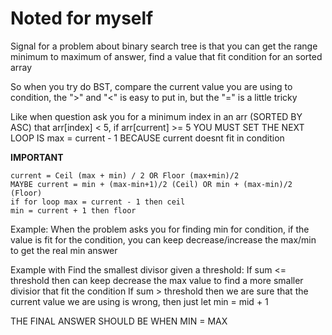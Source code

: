 # Noted for myself

Signal for a problem about binary search tree is that you can get the range minimum to maximum of answer, find a value that fit condition for an sorted array

So when you try do BST, compare the current value you are using to condition, the ">" and "<" is easy to put in, but the "=" is a little tricky

Like when question ask you for a minimum index in an arr (SORTED BY ASC) that arr[index] < 5, if arr[current] >= 5 YOU MUST SET THE NEXT LOOP IS max = current - 1 BECAUSE current doesnt fit in condition


**IMPORTANT**
```
current = Ceil (max + min) / 2 OR Floor (max+min)/2
MAYBE current = min + (max-min+1)/2 (Ceil) OR min + (max-min)/2 (Floor)
if for loop max = current - 1 then ceil
min = current + 1 then floor
```

Example: When the problem asks you for finding min for condition, if the value is fit for the condition, you can keep decrease/increase the max/min to get the real min answer

Example with Find the smallest divisor given a threshold: 
    If sum <= threshold then can keep decrease the max value to find a more smaller divisior that fit the condition
    If sum > threshold then we are sure that the current value we are using is wrong, then just let min = mid + 1


THE FINAL ANSWER SHOULD BE WHEN MIN = MAX 